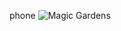 phone
![](https://pic3.zhimg.com/v2-58d652598269710fa67ec8d1c88d8f03_r.jpg?source=1940ef5c "Magic Gardens")
